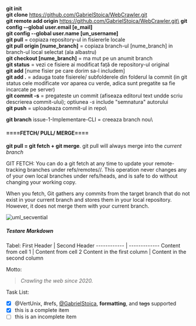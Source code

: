**git init** \
**git clone** https://github.com/GabrielStoica/WebCrawler.git \
**git remote add origin** https://github.com/GabrielStoica/WebCrawler.git\
**git config --global user.email [e_mail]**\
**git config --global user.name [un_username]**\
**git pull**   = copiaza repository-ul in fisiererle locale\
**git pull origin [nume_branch]**  = copiaza branch-ul [nume_branch] in branch-ul local selectat (ala albastru)\
**git checkout [nume_branch]**   = ma mut pe un anumit branch\
**git status**  = vezi ce fisiere ai modificat față de repository-ul original\
**git add** [nume fisier pe care dorim sa-l includem]\
**git add .**    = adauga toate fisierele/ subfolderele din folderul la commit (in git status cele modificate vor aparea cu verde, adica sunt pregatite sa fie incarcate pe server)\
**git commit -s**   = pregateste un commit (afiseaza editorul text undde scriu descrierea commit-ului); optiunea *-s* include "semnatura" autorului\
**git push**    = uploadeaza commit-ul in repo\


**git branch** issue-1-Implementare-CLI   = creeaza branch nou\


#### ====FETCH/ PULL/ MERGE====

**git pull = git fetch + git merge**.
git pull will always merge into the *current branch*

GIT FETCH: You can do a git fetch at any time to update your remote-tracking branches under refs/remotes/<remote>/. This operation never changes any of your own local branches under refs/heads, and is safe to do without changing your working copy.

When you fetch, Git gathers any commits from the target branch that do not exist in your current branch and stores them in your local repository. However, it does not merge them with your current branch.

![uml_secvential](https://i.stack.imgur.com/XwVzT.png)


##### Testare Markdown

Tabel:
First Header | Second Header
------------ | -------------
Content from cell 1 | Content from cell 2
Content in the first column | Content in the second column

Motto:
>*Crawling the web since 2020.*

Task List:
- [x] @VertUnix, #refs, [@GabrielStoica](https://github.com/GabrielStoica), **formatting**, and <del>tags</del> supported
- [x] this is a complete item
- [ ] this is an incomplete item